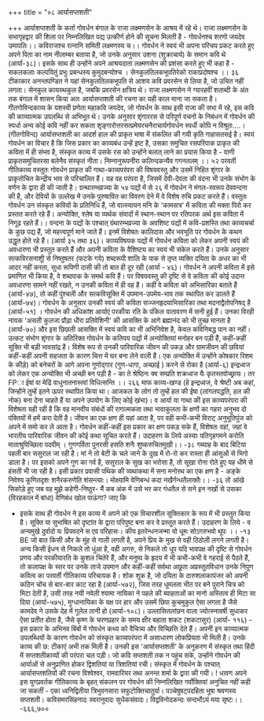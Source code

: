 +++
title = "०८ आर्यासप्तशती"

+++
आर्याशप्तशती के कर्ता गोवर्धन बंगाल के राजा लक्ष्मणसेन के आश्रय में रहे थे। राजा लक्ष्मणसेन के सभागृहद्वार की शिला पर निम्नलिखित पद्य उत्कीर्ण होने की सूचना मिलती है -
गोवर्धनश्च शरणो जयदेव उमापतिः।।
कविराजश्च रत्नानि समिती लक्ष्मणस्य च।। गोवर्धन ने स्वयं भी अपना परिचय प्रकट करते हुए अपने पिता का नाम नीलाम्बर बताया है, जो उनके अनुसार उशना (शुक्राचार्य) के समान कवि थे (आर्या-३८)। इसके साथ ही उन्होंने अपने आश्रयदाता लक्ष्मणसेन की प्रशंसा करते हुए भी कहा है -
सकलकलाः कल्पयितुं प्रभुः प्रबन्धस्य कुमुदबन्योश्च ।
सेनकुलतिलकभूपतिरेको राकाप्रदोषश्च ।। ३६ टीकाकार अनन्तपण्डित ने यहां सेनकुलतिलकभूपति से आशय कवि प्रवरसेन से लिया है, जो उचित नहीं लगता। सेनकुल कायस्थकुल है, जबकि प्रवरसेन क्षत्रिय थे।
राजा लक्ष्मणसेन ने ग्यारहवीं शताब्दी के अंत तक बंगाल में शासन किया अतः आर्यासप्तशती की रचना का यही काल माना जा सकता है।
गीतगोविन्दकाव्य के यशस्वी प्रणेता महाकवि जयदेव, जो गोवर्धन के साथ इसी राजा की सभा में रहे, इस कवि की काव्यात्मक उपलब्धि से अभिभूत थे। उनके अनुसार शृंगाररस से परिपूर्ण वचनों के निबंधन में गोवर्धन की स्पर्धा अन्य कोई कवि नहीं कर सकता
शृङ्गारोत्तरसत्प्रमेयरचनैराचार्यगोवर्धन
स्पर्धी कोपि न विश्रुतः....। (गीतगोविन्द) आर्यासप्तशती का आदर्श हाल की प्राकृत भाषा में संकलित की गयी कृति गाहासतसई है। स्वयं गोवर्धन का विचार है कि जिस प्रकार का काव्यबंध उन्हें इष्ट है, उसका समुचित रसपरिपाक प्राकृत की कविता में ही संभव है, संस्कृत काव्य में उसके रस को उन्होंने बलात् लाने का प्रयास किया है -
वाणी प्राकृतसमुचितरसा बलेनैव संस्कृतं नीता। निम्नानुरूपनीरा कलिन्दकन्यैव गगनतलम् ।। ५२
परवर्ती गीतिकाव्य वस्तुतः गोवर्धन प्राकृत की गाथा-काव्यपरंपरा की विषयवस्तु और उसमें निहित शृंगार के प्राकृतोचित केन्द्रीय भाव से परिचालित हैं।
यह वह परंपरा है, जिसमें देवी-देवता की वंदना भी उनके संभोग के वर्णन के द्वारा ही की जाती है। ग्रन्थारम्भव्रज्या के ५४ पद्यों में से २६ में गोवर्धन ने मंगल-स्वरूप देववन्दना की है, और देवियों के उल्लेख में उनके पुरुषावित का विवरण देने में वे विशेष रुचि प्रकट करते हैं। वस्तुतः गोवर्धन उन संस्कृत कवियों के प्रतिनिधि हैं, जो वात्स्यायन मनि के 'कामसत्र' में कविता की मक्ता पिरो कर प्रस्तत करते रहे हैं। अन्योक्ति, श्लेष या व्यर्थक संवादों में स्थान-स्थान पर रतिपरक अर्थ इस कविता में निगूढ रहते हैं।।
वन्दना के पद्यों के पश्चात् ग्रंथारम्भव्रज्या के अवशिष्ट पद्यों में कवि-प्रशस्ति तथा काव्यचर्चा के कुछ पद्य हैं, जो महत्त्वपूर्ण माने जाते हैं। इनमें विशेषतः कालिदास और भवभूति पर गोवर्धन के कथन उद्धृत होते रहे हैं। (आर्या ३५ तथा ३६)। काव्यविषयक पद्यों में गोवर्धन कविता को लेकर अपनी स्वयं की अवधारणा भी प्रस्तुत करते हैं और अपनी कविता के वैशिष्ट्य का स्वयं भी संकेत करते हैं। उनके अनुसार सत्कविरसनाशूी से निष्तुषतर (फटके गये) शब्दरूपी शालि के पाक से तृप्त व्यक्ति दयिता के अधर का भी आदर नहीं करता, सुधा रूपिणी दासी की तो बात ही दूर रही (आर्या - ४६)। गोवर्धन ने अपनी कविता में इसे प्रमाणित भी किया है, वे शब्दपाक के समर्थ कवि हैं। पर विषयवस्तु की दृष्टि से वे कविता की कोई उदात्त अवधारणा सामने नहीं रखते, न उनकी कविता में ही वह है। कहीं वे कविता को अभिसारिका बताते हैं (आर्या-४७), तो कहीं पुंश्चली और सत्कविसूक्ति में उपमान-उपमेय-भाव तक स्थापित कर डालते हैं (आर्या-७४)। गोवर्धन के अनुसार उनकी स्वयं की कविता सज्जनहृदयाभिसारिका तथा मदनाद्वैतोपनिषद् है (आर्या-५१) । गोवर्धन की अधिकांश आर्याएं परकीया रति के पंकिल वातावरण में सनी हुई हैं। उनका विरही नायक 'असती कुलजा प्रौढ़ा धीरा प्रतिवेशिनी' की आसक्ति के आगे ब्रह्मानंद को
भी तुच्छ मानता है (आर्या-७०) और इस छिछली आसक्ति में स्वयं कवि का भी अभिनिवेश है, केवल कविनिबद्ध पान का नहीं।
उत्कट संभोग शृंगार के अतिरिक्त गोवर्धन के कतिपय पद्यों में अन्योक्तियां मनोहर बन पड़ी हैं, कहीं-कहीं सूक्ति भी बड़ी भावसांद्र है। विशेष रूप से उनकी पारिवारिक जीवन की पकड़ और ग्रामजीवन की छवियां कहीं-कहीं अपनी सहजता के कारण चित्त में घर बना लेने वाली हैं। एक अन्योक्ति में उन्होंने कोषकार रिशम के कीड़े) को बनेचरों के आगे अपना गुणोद्गार (गुण-धागा, अच्छाई ) करने से रोका है (आर्या-६) इन्द्रध्वज को लेकर एक अन्योक्ति भी अच्छी बन पड़ी है -
का ते श्रेष्ठिनः क्व सम्प्रति शक्रध्वज यैः कृतस्तवोच्छ्रायः। तर FPा ईषां वा मेढिं वाधुनातनास्त्वां विधित्सन्ति ।। २६६ माफ
काव्य-खण्ड (हे इन्द्रध्वज, वे श्रेष्टी अब कहां, जिन्होंने तुम्हें इतने ऊपर स्थापित किया था। आजकल के लोग तो तुम्हें हल की ईषा (लांगलपद्धति, हल की नोक) बना देना चाहते हैं या अपने उपयोग के लिए कोई खंभा)।
व आर्या या गाथा की इस काव्यपरंपरा की विशेषता यही रही है कि वह मानवीय संबंधों की रागात्मकता तथा भावाकुलता के क्षणों का गहरा अनुभव दो पंक्तियों में हमें करा देती है। जीवन का एक क्षण ही यहां आता है, पर वही कभी-कभी विराट् अनुभूतिपुंज को अपने में समो कर ले आता है। गोवर्धन कहीं-कहीं इस प्रकार का क्षण पकड़ सके हैं, विशेषतः वहां, जहां वे भारतीय पारिवारिक जीवन की कोई कथा सूचित करते हैं। उदाहरण के लिये
अस्याः पतिगृहगमने करोति माताश्रुपिच्छिला पदवीम् ।
गुणगर्विता पुनरसी हसति शनैः शुष्करुचितमुखी।। -३८ गब्याह के बाद बिटिया पहली बार ससुराल जा रही है। मां ने तो बेटी के चले जाने के दुख में रो-रो कर रास्ता ही आंसुओं से भिगो डाला है। पर इसको अपने गुण का गर्व है, ससुराल के सुख का भरोसा है, तो सूखा रोना रोते हुए यह धीमे से हंसती भी जा रही है। इसी प्रकार प्रवासी पथिक की व्यथाकथा में सना मनोरथ का एक क्षण है -
अङ्के निवेश्य कूणितदृशः शनैरकरुणेति शंसन्त्याः।
मोक्ष्यामि वेणिबन्धं कदा नखैर्गन्धतैलाक्तैः।। -३६ तो आंखे सिकोड़े हुए जब वह मुझे कहेगी-निष्ठुर- मैं कब अंक में उसे भर कर गंधतैल से सने इन नखों से उसका (विरहकाल में बांधा) वेणिबंध खोल पाऊंगा? जाए कि
- इसके साथ ही गोवर्धन ने इस काव्य में अपने को एक विचारशील सूक्तिकार के रूप में भी प्रस्तुत किया है। सूक्ति या सुभाषित को दृष्टांत के द्वारा परिपुष्ट बना कर वे प्रस्तुत करते हैं। उदाहरण के लिये -
व अन्यमुखे दुर्वादो यः प्रियवदने स एव परिहासः। कीय इतरेन्धनजन्मा यो धूमः सोऽगरुभवो थूपः ।। -१३ BE
जो बात किसी और के मुंह से गाली लगती है, अपने प्रिय के मुख से वही ठिठोली लगने लगती है। अन्य किसी ईधन से निकले तो धुंआ है, वही अगरु, से निकले तो धूप
यदि भावपक्ष की दृष्टि से गोवर्धन प्रणय और परकीयारति के कुशल चितेरे हैं, और मनुष्य के हृदय में भी कभी-कभी वे गहराई से पैठते हैं, तो कलापक्ष के स्तर पर उनके ताजे उपमान और कहीं-कहीं सर्वथा अछूता अप्रस्तुतविधान उनके निपुण कवित्व का
परवर्ती गीतिकाव्य परिचायक है। शोक शुक है, जो दयिता के दारुशलाकापंजर को अपनी कठिन चोंच से बार-बार काट रहा है (आर्या-५७२), जिस तरह धूमलता भीत पर बने पुराने चित्र को मिटा देती है, उसी तरह नयी नवेली श्यामा नायिका ने पहले की ब्याहताओं का मानो अस्तित्व ही मिटा सा दिया (आर्या-५७५), मुग्धानायिका के वक्ष पर हार और उसमें छिपा कुचमुकुल ऐसा लगता है जैसे कामदेव ने उसके देह में गुलेल तानी हो (आर्या-१०८)। उल्लासितलांछन वाला ज्योत्स्नावर्षी सुधाकर ऐसा प्रतीत होता है, जैसे कृष्ण के चरणप्रहार के समय क्षीर बहाता शकट (शकटासुर) (आर्या- ११६) - इस प्रकार के अभिनव बिंबों में गोवर्धन कथ्य को वैचित्र्य और विच्छित्ति देते हैं।
अपनी इन काव्यात्मक उपलब्धियों के कारण गोवर्धन को संस्कृत काव्यपरंपरा में असाधारण लोकप्रियता भी मिली है। उनके काव्य की छ: टीकाएं अभी तक मिली है। उनकी इस 'आर्यासप्तशती' के अनुकरण में संस्कृत तथा हिंदी में सप्तशतीकाव्यों की परंपरा चल पड़ी। जो कवि सप्तशती तक न पहुंच सके, उन्होंने गोवर्धन की आर्याओं से अनुप्राणित होकर द्विशतियां या त्रिशतियां रची। संस्कृत में गोवर्धन के पश्चात् आर्यासप्तशतियों की रचना विश्वेश्वर, रामवारियर तथा अनन्त शर्मा के द्वारा की गयी। !
धावण अपने इस युगप्रवर्तक गीतिकाव्य के बृहत् संकलन पर गोवर्धन की निम्नलिखित गर्वोक्तियां अनुचित नहीं कही जा सकतीं -
एका ध्वनिद्वितीया त्रिभुवनसारा सफुटोक्तिचातुर्या। पञ्चेषुषट्पदहिता भूषा श्रवणस्य सप्तशती। कविसमरसिंहनादः स्वरानुवादः सुधैकसंवादः। विद्वविनोदकन्दः सन्दर्भोऽयं मया सृष्टः।। -६६६,७००
